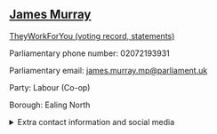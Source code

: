 ## <a href="https://members.parliament.uk/member/4797/contact">James Murray</a>

<a href="https://www.theyworkforyou.com/mp/25801/james_murray/ealing_north">TheyWorkForYou (voting record, statements)</a> 

Parliamentary phone number: 02072193931 

Parliamentary email: james.murray.mp@parliament.uk 

Party: Labour (Co-op) 

Borough: Ealing North 

<details><summary>Extra contact information and social media</summary> 
<li>Website: https://www.jamesmurray.org/</li>
<li>Twitter: https://twitter.com/jamesmurray_ldn</li>
<li>Constituency office phone number:</li>
<li>Constituency office email:</li>
<li>Facebook: https://www.facebook.com/james4ealing</li>
<li>Instagram:</li>
<li>Youtube:</li>
<li>Linkedin:</li>
<li>Government department phone number:</li>
<li>Government department email:</li>
<li>Threads:</li>
<li>Party office phone number:</li>
<li>Party office email:</li>
<li>Tiktok:</li>
</details>